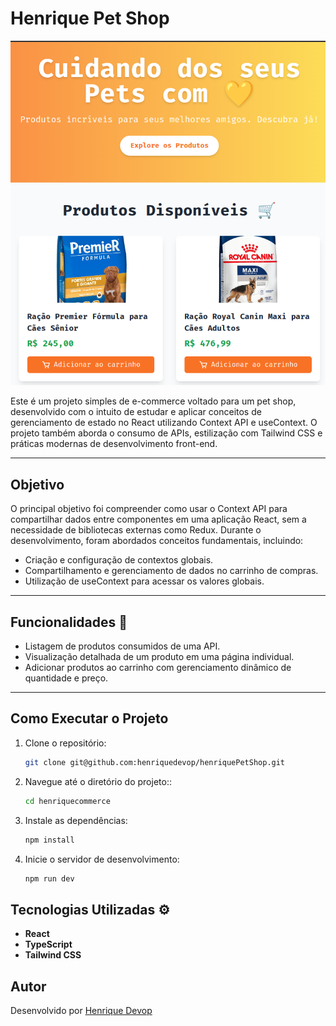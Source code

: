 # Henrique Pet Shop

![Preview do Projeto - Tela Inicial](src/assets/previewpetshop.png)

Este é um projeto simples de e-commerce voltado para um pet shop, desenvolvido com o intuito de estudar e aplicar conceitos de gerenciamento de estado no React utilizando Context API e useContext. O projeto também aborda o consumo de APIs, estilização com Tailwind CSS e práticas modernas de desenvolvimento front-end.

---

## Objetivo 
O principal objetivo foi compreender como usar o Context API para compartilhar dados entre componentes em uma aplicação React, sem a necessidade de bibliotecas externas como Redux. Durante o desenvolvimento, foram abordados conceitos fundamentais, incluindo:

-  Criação e configuração de contextos globais.
-  Compartilhamento e gerenciamento de dados no carrinho de compras.
-  Utilização de useContext para acessar os valores globais.
---

## Funcionalidades 🚀

-  Listagem de produtos consumidos de uma API.
-  Visualização detalhada de um produto em uma página individual.
-  Adicionar produtos ao carrinho com gerenciamento dinâmico de quantidade e preço.

---

## Como Executar o Projeto

1. Clone o repositório:  
   ```bash
   git clone git@github.com:henriquedevop/henriquePetShop.git
   ```
2. Navegue até o diretório do projeto::  
   ```bash
   cd henriquecommerce
   ```
3. Instale as dependências:  
   ```bash
   npm install
   ```
4. Inicie o servidor de desenvolvimento:  
   ```bash
   npm run dev
   ```

## Tecnologias Utilizadas ⚙️
- **React**  
- **TypeScript**  
- **Tailwind CSS**  

## Autor
Desenvolvido por [Henrique Devop](https://github.com/henriquedevop)